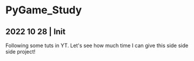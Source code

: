 # PyGame_Study

## 2022 10 28 | Init

Following some tuts in YT. Let's see how much time I can give this side side side project!
